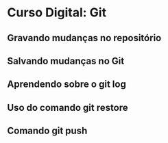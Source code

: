 # Curso Digital: Git

## Gravando mudanças no repositório

## Salvando mudanças no Git

## Aprendendo sobre o git log

## Uso do comando git restore

## Comando git push